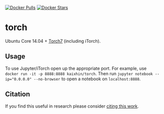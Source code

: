 [![Docker Pulls](https://img.shields.io/docker/pulls/kaixhin/torch.svg)](https://hub.docker.com/r/kaixhin/torch/)
[![Docker Stars](https://img.shields.io/docker/stars/kaixhin/torch.svg)](https://hub.docker.com/r/kaixhin/torch/)

torch
=====
Ubuntu Core 14.04 + [Torch7](http://torch.ch/) (including iTorch).

Usage
-----
To use Jupyter/iTorch open up the appropriate port. For example, use `docker run -it -p 8888:8888 kaixhin/torch`. Then run `jupyter notebook --ip="0.0.0.0" --no-browser` to open a notebook on `localhost:8888`.

Citation
--------
If you find this useful in research please consider [citing this work](https://github.com/Kaixhin/dockerfiles/blob/master/CITATION.md).
